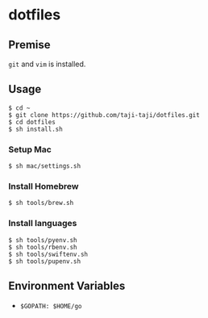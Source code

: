# dotfiles

## Premise

`git` and `vim` is installed.

## Usage

```
$ cd ~
$ git clone https://github.com/taji-taji/dotfiles.git
$ cd dotfiles
$ sh install.sh
```

### Setup Mac

```
$ sh mac/settings.sh
```

### Install Homebrew

```
$ sh tools/brew.sh
```

### Install languages

```
$ sh tools/pyenv.sh
$ sh tools/rbenv.sh
$ sh tools/swiftenv.sh
$ sh tools/pupenv.sh
```

## Environment Variables

- `$GOPATH: $HOME/go`
